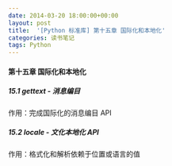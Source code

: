 ```yaml
---
date: 2014-03-20 18:00:00+00:00
layout: post
title:  '[Python 标准库] 第十五章 国际化和本地化'
categories: 读书笔记
tags: Python
---
```


#### 第十五章 国际化和本地化

##### 15.1 gettext - 消息编目
作用：完成国际化的消息编目 API  

##### 15.2 locale - 文化本地化 API
作用：格式化和解析依赖于位置或语言的值  
